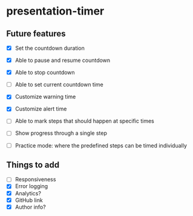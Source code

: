 # presentation-timer

## Future features

- [x] Set the countdown duration
- [x] Able to pause and resume countdown
- [x] Able to stop countdown
- [ ] Able to set current countdown time

- [x] Customize warning time
- [x] Customize alert time

- [ ] Able to mark steps that should happen at specific times
- [ ] Show progress through a single step

- [ ] Practice mode: where the predefined steps can be timed individually

## Things to add

- [ ] Responsiveness
- [x] Error logging
- [x] Analytics?
- [x] GitHub link
- [x] Author info?
